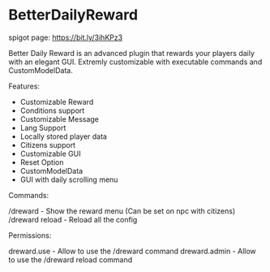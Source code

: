# BetterDailyReward

spigot page: https://bit.ly/3ihKPz3

Better Daily Reward is an advanced plugin that rewards your players daily with an elegant GUI. Extremly customizable with executable commands and CustomModelData.

Features: 

- Customizable Reward
- Conditions support
- Customizable Message
- Lang Support
- Locally stored player data
- Citizens support
- Customizable GUI
- Reset Option
- CustomModelData
- GUI with daily scrolling menu


Commands: 

/dreward - Show the reward menu (Can be set on npc with citizens)
/dreward reload - Reload all the config

Permissions: 

dreward.use - Allow to use the /dreward command
dreward.admin - Allow to use the /dreward reload command
